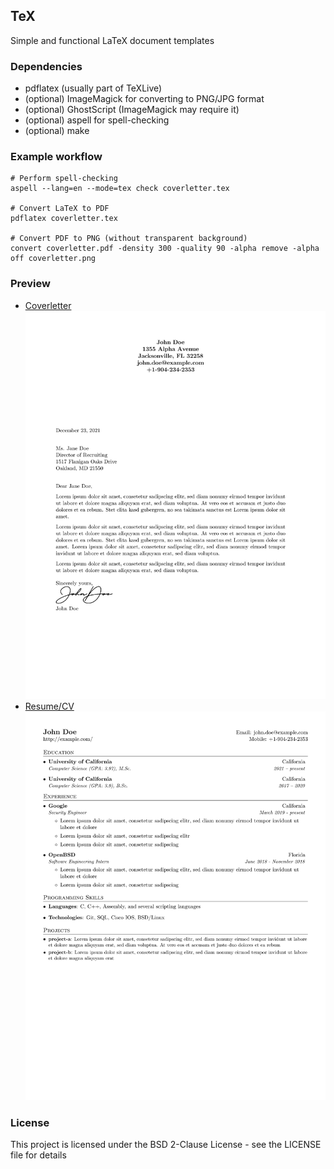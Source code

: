 ## TeX
Simple and functional LaTeX document templates 
### Dependencies
* pdflatex (usually part of TeXLive)
* (optional) ImageMagick for converting to PNG/JPG format 
* (optional) GhostScript (ImageMagick may require it)
* (optional) aspell for spell-checking
* (optional) make
### Example workflow
```
# Perform spell-checking 
aspell --lang=en --mode=tex check coverletter.tex

# Convert LaTeX to PDF
pdflatex coverletter.tex

# Convert PDF to PNG (without transparent background)
convert coverletter.pdf -density 300 -quality 90 -alpha remove -alpha off coverletter.png
```

### Preview
* [Coverletter](preview/coverletter.pdf)
![](preview/coverletter.png)
* [Resume/CV](preview/resume.pdf)
![](preview/resume.png)
### License
This project is licensed under the BSD 2-Clause License - see the LICENSE file for details
